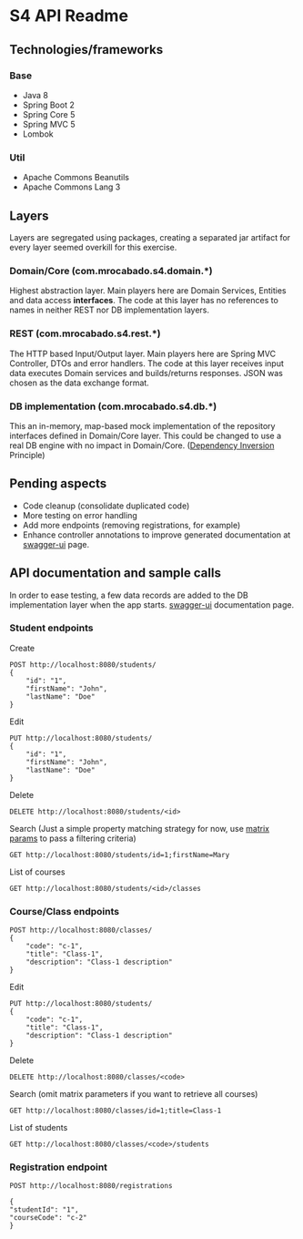 # S4 API Readme

## Technologies/frameworks

### Base
- Java 8
- Spring Boot 2
- Spring Core 5
- Spring MVC 5
- Lombok

### Util
- Apache Commons Beanutils
- Apache Commons Lang 3

## Layers

Layers are segregated using packages, creating a separated jar artifact for every layer seemed overkill 
for this exercise.

### Domain/Core (com.mrocabado.s4.domain.*)
Highest abstraction layer. Main players here are Domain Services, Entities and data access **interfaces**.
The code at this layer has no references to names in neither REST nor DB implementation layers.

### REST (com.mrocabado.s4.rest.*)
The HTTP based Input/Output layer. Main players here are Spring MVC Controller, DTOs and error handlers.
The code at this layer receives input data executes Domain services and builds/returns responses. 
JSON was chosen as the data exchange format.

### DB implementation (com.mrocabado.s4.db.*)
This an in-memory, map-based mock implementation of the repository interfaces defined in Domain/Core layer. 
This could be changed to use a real DB engine with no impact in Domain/Core. ([Dependency Inversion](https://en.wikipedia.org/wiki/Dependency_inversion_principle) Principle)

## Pending aspects
- Code cleanup (consolidate duplicated code)
- More testing on error handling
- Add more endpoints (removing registrations, for example)
- Enhance controller annotations to improve generated documentation at [swagger-ui](http://localhost:8080/swagger-ui.html) page.

## API documentation and sample calls

In order to ease testing, a few data records are added to the DB implementation layer when the app starts.
[swagger-ui](http://localhost:8080/swagger-ui.html) documentation page.

### Student endpoints

Create
```
POST http://localhost:8080/students/
{
    "id": "1",
    "firstName": "John",
    "lastName": "Doe"
}
```    
Edit
```
PUT http://localhost:8080/students/
{
    "id": "1",
    "firstName": "John",
    "lastName": "Doe"
}
```    
Delete
```
DELETE http://localhost:8080/students/<id>
```
Search (Just a simple property matching strategy for now, use [matrix params](https://www.logicbig.com/quick-info/web/matrix-param.html) to pass a filtering criteria)
```
GET http://localhost:8080/students/id=1;firstName=Mary
```
List of courses
```
GET http://localhost:8080/students/<id>/classes
```

### Course/Class endpoints
```
POST http://localhost:8080/classes/
{
    "code": "c-1",
    "title": "Class-1",
    "description": "Class-1 description"
}
```    
Edit
```
PUT http://localhost:8080/students/
{
    "code": "c-1",
    "title": "Class-1",
    "description": "Class-1 description"
}
```    
Delete
```
DELETE http://localhost:8080/classes/<code>
```
Search (omit matrix parameters if you want to retrieve all courses)
```
GET http://localhost:8080/classes/id=1;title=Class-1
```
List of students
```
GET http://localhost:8080/classes/<code>/students
```

### Registration endpoint

```
POST http://localhost:8080/registrations

{
"studentId": "1",
"courseCode": "c-2"
}
```